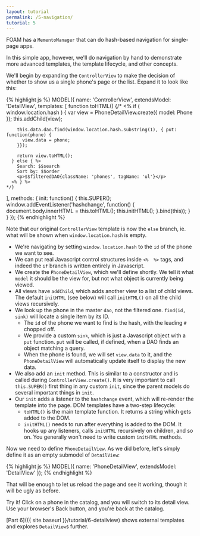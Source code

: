 ```yaml
---
layout: tutorial
permalink: /5-navigation/
tutorial: 5
---
```


FOAM has a `MementoManager` that can do hash-based navigation for single-page apps.

In this simple app, however, we'll do navigation by hand to demonstrate more advanced templates, the template lifecycle, and other concepts.

We'll begin by expanding the `ControllerView` to make the decision of whether to show us a single phone's page or the list. Expand it to look like this:

{% highlight js %}
MODEL({
  name: 'ControllerView',
  extendsModel: 'DetailView',
  templates: [
    function toHTML() {/*
      <% if ( window.location.hash ) {
        var view = PhoneDetailView.create({ model: Phone });
        this.addChild(view);

        this.data.dao.find(window.location.hash.substring(1), { put: function(phone) {
          view.data = phone;
        }});

        return view.toHTML();
      } else { %>
        Search: $$search
        Sort by: $$order
        <p>$$filteredDAO{className: 'phones', tagName: 'ul'}</p>
      <% } %>
    */}
  ],
  methods: {
    init: function() {
      this.SUPER();
      window.addEventListener('hashchange', function() {
        document.body.innerHTML = this.toHTML();
        this.initHTML();
      }.bind(this));
    }
  }
});
{% endhighlight %}

Note that our original `ControllerView` template is now the `else` branch, ie. what will be shown when `window.location.hash` is empty.

- We're navigating by setting `window.location.hash` to the `id` of the phone we want to see.
- We can put real Javascript control structures inside `<%  %>` tags, and indeed the `if` branch is written entirely in Javascript.
- We create the `PhoneDetailView`, which we'll define shortly. We tell it what `model` it should be the view for, but not what object is currently being viewed.
- All views have `addChild`, which adds another view to a list of child views. The default `initHTML` (see below) will call `initHTML()` on all the child views recursively.
- We look up the phone in the master `dao`, not the filtered one. `find(id, sink)` will locate a single item by its ID.
    - The `id` of the phone we want to find is the hash, with the leading `#` chopped off.
    - We provide a custom `sink`, which is just a Javascript object with a `put` function. `put` will be called, if defined, when a DAO finds an object matching a query.
    - When the phone is found, we will set `view.data` to it, and the `PhoneDetailView` will automatically update itself to display the new data.
- We also add an `init` method. This is similar to a constructor and is called during `ControllerView.create()`. It is very important to call `this.SUPER()` first thing in any custom `init`, since the parent models do several important things in `init`.
- Our `init` adds a listener to the `hashchange` event, which will re-render the template into the page. DOM templates have a two-step lifecycle:
    - `toHTML()` is the main template function. It returns a string which gets added to the DOM.
    - `initHTML()` needs to run after everything is added to the DOM. It hooks up any listeners, calls `initHTML` recursively on children, and so on. You generally won't need to write custom `initHTML` methods.


Now we need to define `PhoneDetailView`. As we did before, let's simply define it as an empty submodel of `DetailView`:

{% highlight js %}
MODEL({
  name: 'PhoneDetailView',
  extendsModel: 'DetailView'
});
{% endhighlight %}

That will be enough to let us reload the page and see it working, though it will be ugly as before.

Try it! Click on a phone in the catalog, and you will switch to its detail view. Use your browser's Back button, and you're back at the catalog.

[Part 6]({{ site.baseurl }}/tutorial/6-detailview) shows external templates and explores `DetailView`s further.

